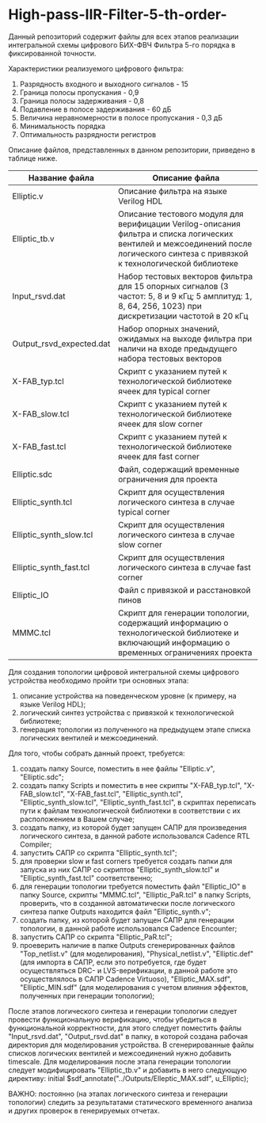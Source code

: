 # High-pass-IIR-Filter-5-th-order-
Данный репозиторий содержит файлы для всех этапов реализации интегральной схемы цифрового БИХ-ФВЧ Фильтра 5-го порядка в фиксированной точности. 

Характеристики реализуемого цифрового фильтра: 
1. Разрядность входного и выходного сигналов - 15 
2. Граница полосы пропускания - 0,9
3. Граница полосы задерживания - 0,8
4. Подавление в полосе задерживания - 60 дБ
5. Величина неравномерности в полосе пропускания - 0,3 дБ
6. Минимальность порядка
7. Оптимальность разрядности регистров

Описание файлов, представленных в данном репозитории, приведено в таблице ниже.

Название файла| Описание файла
-------------|-------------
Elliptic.v| Описание фильтра на языке Verilog HDL
Elliptic_tb.v| Описание тестового модуля для верифицации Verilog-описания фильтра и списка логических вентилей и межсоединений после логического синтеза с привязкой к технологической библиотеке
Input_rsvd.dat| Набор тестовых векторов фильтра для 15 опорных сигналов (3 частот: 5, 8 и 9 кГц; 5 амплитуд: 1, 8, 64, 256, 1023) при дискретизации частотой в 20 кГц
Output_rsvd_expected.dat| Набор опорных значений, ожидамых на выходе фильтра при наличи на входе предыдущего набора тестовых векторов
X-FAB_typ.tcl| Скрипт с указанием путей к технологической библиотеке ячеек для typical corner
X-FAB_slow.tcl| Скрипт с указанием путей к технологической библиотеке ячеек для slow corner
X-FAB_fast.tcl| Скрипт с указанием путей к технологической библиотеке ячеек для fast corner
Elliptic.sdc| Файл, содержащий временные ограничения для проекта
Elliptic_synth.tcl| Скрипт для осуществления логического синтеза в случае typical corner
Elliptic_synth_slow.tcl| Скрипт для осуществления логического синтеза в случае slow corner
Elliptic_synth_fast.tcl| Скрипт для осуществления логического синтеза в случае fast corner
Elliptic_IO| Файл с привязкой и расстановкой пинов
MMMC.tcl| Скрипт для генерации топологии, содержащий информацию о технологической библиотеке и включающий информацию о временных ограничениях проекта

Для создания топологии цифровой интегральной схемы цифрового устройства необходимо пройти три основных этапа:

1. описание устройства на поведенческом уровне (к примеру, на языке Verilog HDL);
2. логический синтез устройства с привязкой к технологической библиотеке;
3. генерация топологии из полученного на предыдущем этапе списка логических вентилей и межсоединений.

Для того, чтобы собрать данный проект, требуется:
1. создать папку Source, поместить в нее файлы "Elliptic.v", "Elliptic.sdc";
2. создать папку Scripts и поместить в нее скрипты "X-FAB_typ.tcl", "X-FAB_slow.tcl", "X-FAB_fast.tcl", "Elliptic_synth.tcl", "Elliptic_synth_slow.tcl", "Elliptic_synth_fast.tcl", в скриптах переписать пути к файлам технологической библиотеки в соответствии с их расположением в Вашем случае;
3. создать папку, из которой будет запущен САПР для произведения логического синтеза, в данной работе использовался Cadence RTL Compiler;
4. запустить САПР со скрипта "Elliptic_synth.tcl";
5. для проверки slow и fast corners требуется создать папки для запуска из них САПР со скриптов "Elliptic_synth_slow.tcl" и "Elliptic_synth_fast.tcl" соответственно;
6. для генерации топологии требуется поместить файл "Elliptic_IO" в папку Source, скрипты "MMMC.tcl", "Elliptic_PaR.tcl" в папку Scripts, проверить, что в созданной автоматически после логического синтеза папке Outputs находится файл "Elliptic_synth.v";
7. создать папку, из которой будет запущен САПР для генерации топологии, в данной работе использовался Cadence Encounter;
8. запустить САПР со скрипта "Elliptic_PaR.tcl";
9. проеверить наличие в папке Outputs сгенерированных файлов "Top_netlist.v" (для моделирования), "Physical_netlist.v", "Elliptiс.def" (для импорта в САПР, если это потребуется, где будет осуществляться DRC- и LVS-верификации, в данной работе это осуществлялось в САПР Cadence Virtuoso), "Elliptic_MAX.sdf", "Elliptic_MIN.sdf" (для моделирования с учетом влияния эффектов, полученных при генерации топологии);

После этапов логического синтеза и генерации топологии следует провести функциональную верификацию, чтобы убедиться в функциональной корректности, для этого следует поместить файлы "Input_rsvd.dat", "Output_rsvd.dat" в папку, в которой создана рабочая директория для моделирования устройства. В сгенерированные файлы списков логических вентилей и межсоединений нужно добавить timescale. Для моделирования после этапа генерации топологии следует модифицировать "Elliptic_tb.v" и добавить в него следующую директиву: 
initial
$sdf_annotate("../Outputs/Elleptic_MAX.sdf", u_Elliptic);

ВАЖНО: постоянно (на этапах логического синтеза и генерации топологии) следить за результатами статического временного анализа и других проверок в генерируемых отчетах.
